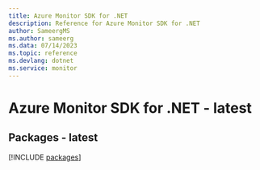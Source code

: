 ```yaml
---
title: Azure Monitor SDK for .NET
description: Reference for Azure Monitor SDK for .NET
author: SameergMS
ms.author: sameerg
ms.data: 07/14/2023
ms.topic: reference
ms.devlang: dotnet
ms.service: monitor
---
```

# Azure Monitor SDK for .NET - latest
## Packages - latest
[!INCLUDE [packages](monitor-index.md)]